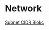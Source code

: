
# Network

[Subnet CIDR Blokc](http://blog.itsjustcode.net/blog/2017/11/18/terraform-cidrsubnet-deconstructed)
